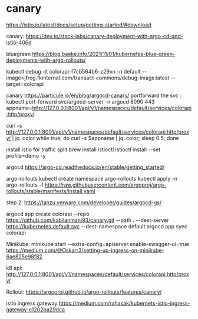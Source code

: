 # canary

https://istio.io/latest/docs/setup/getting-started/#download


canary:
https://dev.to/stack-labs/canary-deployment-with-argo-cd-and-istio-406d


bluegreen
https://blog.baeke.info/2021/11/01/kubernetes-blue-green-deployments-with-argo-rollouts/


kubectl debug -it colorapi-f7cb564b6-z29xn  -n default --image=jfrog.fkinternal.com/transact-commons/debug-image:latest  --target=colorapi


canary
https://particule.io/en/blog/argocd-canary/
portforward the svc : kubectl port-forward svc/argocd-server -n argocd 8090:443
appname=http://127.0.0.1:8001/api/v1/namespaces/default/services/colorapi:http/proxy/


curl -s http://127.0.0.1:8001/api/v1/namespaces/default/services/colorapi:http/proxy/ | jq .color
while true; do curl -s $appname | jq .color; sleep 0.5; done


install istio for traffic split
brew install istioctl
istioctl install --set profile=demo -y



argocd
https://argo-cd.readthedocs.io/en/stable/getting_started/

argo-rollouts
kubectl create namespace argo-rollouts
kubectl apply -n argo-rollouts -f https://raw.githubusercontent.com/argoproj/argo-rollouts/stable/manifests/install.yaml

step 2:
https://tanzu.vmware.com/developer/guides/argocd-gs/

argocd app create colorapi --repo https://github.com/kabilanmani93/canary.git --path . --dest-server https://kubernetes.default.svc --dest-namespace default
argocd app sync colorapi

Minikube:
minikube start  --extra-config=apiserver.enable-swagger-ui=true
https://medium.com/@Oskarr3/setting-up-ingress-on-minikube-6ae825e98f82

k8 api:
http://127.0.0.1:8001/api/v1/namespaces/default/services/colorapi:http/proxy/

Rollout:
https://argoproj.github.io/argo-rollouts/features/canary/


istio ingress gateway
https://medium.com/rahasak/kubernets-istio-ingress-gateway-c1202ba29dca
